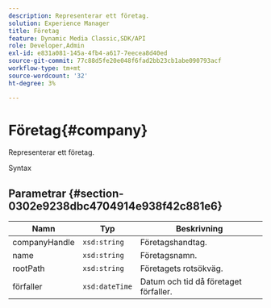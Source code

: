 ```yaml
---
description: Representerar ett företag.
solution: Experience Manager
title: Företag
feature: Dynamic Media Classic,SDK/API
role: Developer,Admin
exl-id: e831a081-145a-4fb4-a617-7eecea8d40ed
source-git-commit: 77c88d5fe20e048f6fad2bb23cb1abe090793acf
workflow-type: tm+mt
source-wordcount: '32'
ht-degree: 3%

---
```


# Företag{#company}

Representerar ett företag.

Syntax

## Parametrar {#section-0302e9238dbc4704914e938f42c881e6}

| Namn | Typ | Beskrivning |
|---|---|---|
| companyHandle | `xsd:string` | Företagshandtag. |
| name | `xsd:string` | Företagsnamn. |
| rootPath | `xsd:string` | Företagets rotsökväg. |
| förfaller | `xsd:dateTime` | Datum och tid då företaget förfaller. |
